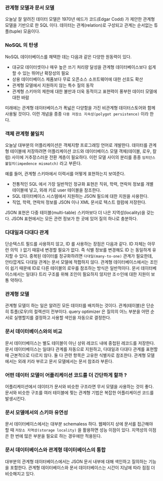 ### 관계형 모델과 문서 모델 
오늘날 잘 알려진 데이터 모델은 1970년 에드가 코드(Edgar Codd) 가 제안한 관계형 모델을 기반으로 한 SQL 이다. 데이터는 관계(relation)로 구성되고 관계는 순서없는 튜플(tuple) 모음이다. 


### NoSQL 의 탄생 
NoSQL 데이터베이스를 채택한 데는 다음과 같은 다양한 원동력이 있다. 
* 대규모 데이터셋이나 매우 높은 쓰기 처리량 달성을 관계형 데이터베이스보다 쉽게 할 수 있는 뛰어난 확장성의 필요 
* 상용 데이터베이스 제품보다 무료 오픈소스 소프트웨어에 대한 선호도 확산
* 관계형 모델에서 지원하지 않는 특수 질의 동작 
* 관계형 스키마의 제한에 대한 불만과 더욱 동적이고 표현력이 풍부한 데이터 모델에 대한 바람 

미래에는 관계형 데이터베이스가 폭넓은 다양함을 가진 비관계형 데이터스토어와 함께 사용될 것이다. 이런 개념을 종종 `다중 저장소 지속성(polygot persistence)` 이라 한다.

### 객체 관계형 불일치 
오늘날 대부분의 어플리케이션은 객체지향 프로그래밍 언어로 개발한다. 데이터를 관계형 테이블에 저장하려면 어플리케이션 코드와 데이터베이스 모델 객체(테이블, 로우, 칼럼) 사이에 거추장스러운 전환 계층이 필요하다. 이런 모델 사이의 분리를 종종 `임피던스 불일치(impedence mismatch)` 라고 부른다. 

예를 들어, 관계형 스키마에서 이력서를 어떻게 표현하는지 보여준다. 
* 전통적인 SQL 에서 가장 일반적인 정규화 표현은 직위, 학력, 연락처 정보를 개별 테이블에 넣고, 외래 키로 user 테이블을 참조한다.
* SQL 데이터베이스 시스템에서 지원하는 JSON 필드에 대한 지원을 사용한다.
* 직업, 학력, 연락처 정보를 JSON 이나 XML 문서로 텍스트 컬럼에 저장한다.

JSON 표현은 다중 테이블(multi-table) 스키마보다 더 나은 지역성(locality)을 갖는다. JSON 표현에서는 모든 관련 정보가 한 곳에 있어 질의 하나로 충분하다.


### 다대일과 다대다 관계 
단순텍스트 필드를 사용하지 않고, ID 를 사용하는 장점은 다음과 같다. ID 자체는 아무런 의믹 ㅏ없기 때뭉네 변경할 필요가 없다. 즉 식별 정보를 변경해도 ID 는 동일하게 유지할 수 있다. 중복된 데이터를 정규화하려면 `다대일(many-to-one)` 관계가 필요한데, 안타깝게도 다대일 관계는 문서 모델에 적합하지 않다. 관계형 데이터베이스에서는 조인이 쉽기 때문에 ID로 다른 테이블의 로우를 참조하는 방식은 일반적이다. 문서 데이터베이스에서는 일대다 트리 구조를 위해 조인이 필요하지 않지만 조ㅇ인에 대한 지원이 보통 약하다. 


### 관계형 모델 
관계형 모델이 하는 일은 알려진 모든 데이터를 배치하는 것이다. 관계(테이블)은 단순히 튜플(로우)의 컬렉션이 전부이다. query optimizer 은 질의의 어느 부분을 어떤 순서로 실행할지를 결정하고 사용할 색인을 자동으로 결정한다. 


### 문서 데이터베이스와의 비교 
문서 데이터베이스는 별도 테이블이 아닌 상위 레코드 내에 중첩된 레코드를 저장한다. 문서 데이터베이스는 일대다 관계를 자동으로 지원하고, 다대일과 다대다 관계를 표현할 때 근본적으로 다르지 않다. 둘 다 관련 항목은 고유한 식별자로 참조한다. 관계형 모델에서는 외래 키라 부르고 문서 모델에서는 문서 참조라 부른다.


### 어떤 데이터 모델이 어플리케이션 코드를 더 간단하게 할까 ?
어플리케이션에서 데이터가 문서와 비슷한 구조라면 무서 모델을 사용하는 것이 좋다. 문서와 비슷한 구조를 여러 테이블에 찢는 관계형 기법은 복잡한 어플리케이션 코드를 발생시킨다. 


### 문서 모델에서의 스키마 유연성 
문서 데이터베이스에서는 대부분 schemaless 하다. 웹페이지 상에 문서를 접근해야 할 때 `저장소 지역성(storage locality)` 을 활용하면 성능 이점이 있다. 지역성의 이점은 한 번에 많은 부분을 필요로 하는 경우에만 적용된다.


### 문서 데이터베이스와 관계형 데이터베이스의 통합 
대부분의 관계형 데이터베이스에서는 JSON 문서 내부에 대해 색인하고 질의하는 기능을 포함한다. 관계형 데이터베이스와 문서 데이터베이스는 시간이 지남에 따라 점점 더 비슷해지고 있다.